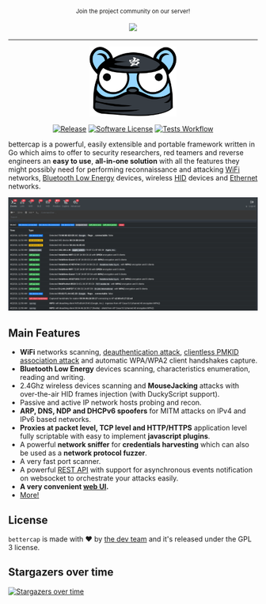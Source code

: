<p align="center">
  <small>Join the project community on our server!</small>
  <br/><br/>
  <a href="https://discord.gg/https://discord.gg/btZpkp45gQ" target="_blank" title="Join our community!">
    <img src="https://dcbadge.limes.pink/api/server/https://discord.gg/btZpkp45gQ"/>
  </a>
</p>
<hr/>

<p align="center">
  <img alt="BetterCap" src="https://raw.githubusercontent.com/bettercap/media/master/logo.png" height="140" />
  <p align="center">
    <a href="https://github.com/bettercap/bettercap/releases/latest"><img alt="Release" src="https://img.shields.io/github/release/bettercap/bettercap.svg?style=flat-square"></a>
    <a href="https://github.com/bettercap/bettercap/blob/master/LICENSE.md"><img alt="Software License" src="https://img.shields.io/badge/license-GPL3-brightgreen.svg?style=flat-square"></a>
    <a href=""><img alt="Tests Workflow" src="https://github.com/bettercap/bettercap/actions/workflows/test.yml"></a>
  </p>
</p>

bettercap is a powerful, easily extensible and portable framework written in Go which aims to offer to security researchers, red teamers and reverse engineers an **easy to use**, **all-in-one solution** with all the features they might possibly need for performing reconnaissance and attacking [WiFi](https://www.bettercap.org/modules/wifi/) networks, [Bluetooth Low Energy](https://www.bettercap.org/modules/ble/) devices, wireless [HID](https://www.bettercap.org/modules/hid/) devices and [Ethernet](https://www.bettercap.org/modules/ethernet) networks.

![UI](https://raw.githubusercontent.com/bettercap/media/master/ui-events.png)

## Main Features

* **WiFi** networks scanning, [deauthentication attack](https://www.evilsocket.net/2018/07/28/Project-PITA-Writeup-build-a-mini-mass-deauther-using-bettercap-and-a-Raspberry-Pi-Zero-W/), [clientless PMKID association attack](https://www.evilsocket.net/2019/02/13/Pwning-WiFi-networks-with-bettercap-and-the-PMKID-client-less-attack/) and automatic WPA/WPA2 client handshakes capture.
* **Bluetooth Low Energy** devices scanning, characteristics enumeration, reading and writing.
* 2.4Ghz wireless devices scanning and **MouseJacking** attacks with over-the-air HID frames injection (with DuckyScript support).
* Passive and active IP network hosts probing and recon.
* **ARP, DNS, NDP and DHCPv6 spoofers** for MITM attacks on IPv4 and IPv6 based networks.
* **Proxies at packet level, TCP level and HTTP/HTTPS** application level fully scriptable with easy to implement **javascript plugins**.
* A powerful **network sniffer** for **credentials harvesting** which can also be used as a **network protocol fuzzer**.
* A very fast port scanner.
* A powerful [REST API](https://www.bettercap.org/modules/core/api.rest/) with support for asynchronous events notification on websocket to orchestrate your attacks easily.
* **A very convenient [web UI](https://www.bettercap.org/usage/#web-ui).**
* [More!](https://www.bettercap.org/modules/)

## License

`bettercap` is made with ♥  by [the dev team](https://github.com/orgs/bettercap/people) and it's released under the GPL 3 license.

## Stargazers over time

[![Stargazers over time](https://starchart.cc/bettercap/bettercap.svg)](https://starchart.cc/bettercap/bettercap)
